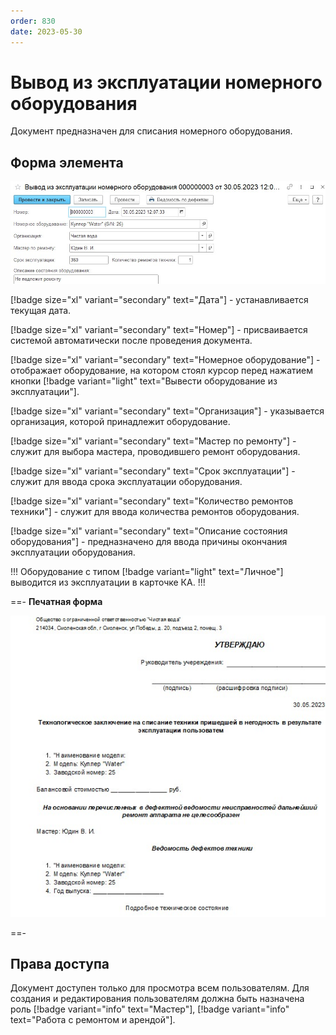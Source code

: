 ```yaml
---
order: 830
date: 2023-05-30
---
```

# Вывод из эксплуатации номерного оборудования

Документ предназначен для списания номерного оборудования.

## Форма элемента

![](/images/Вывод_оборудования.jpg)

[!badge size="xl" variant="secondary" text="Дата"] - устанавливается текущая дата.

[!badge size="xl" variant="secondary" text="Номер"] - присваивается системой автоматически после проведения документа.

[!badge size="xl" variant="secondary" text="Номерное оборудование"] - отображает оборудование, на котором стоял курсор перед нажатием кнопки [!badge variant="light" text="Вывести оборудование из эксплуатации"].

[!badge size="xl" variant="secondary" text="Организация"] - указывается организация, которой принадлежит оборудование.

[!badge size="xl" variant="secondary" text="Мастер по ремонту"] - служит для выбора мастера, проводившего ремонт оборудования.

[!badge size="xl" variant="secondary" text="Срок эксплуатации"] - служит для ввода срока эксплуатации оборудования.

[!badge size="xl" variant="secondary" text="Количество ремонтов техники"] - служит для ввода количества ремонтов оборудования.

[!badge size="xl" variant="secondary" text="Описание состояния оборудования"] - предназначено для ввода причины окончания эксплуатации оборудования.

!!! Оборудование с типом [!badge variant="light" text="Личное"] выводится из эксплуатации в карточке КА.
!!!

==- **Печатная форма**

![](/images/Печатная_форма_ведомость_дефектов.jpg)

==-

## Права доступа

Документ доступен только для просмотра всем пользователям. Для создания и редактирования пользователям должна быть назначена роль [!badge variant="info" text="Мастер"], [!badge variant="info" text="Работа с ремонтом и арендой"].